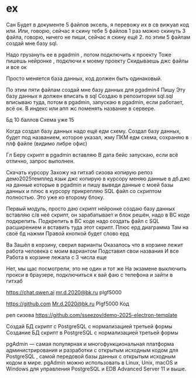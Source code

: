 # ex


Сан
Будет в документе 5 файлов эксель, я перевожу их в св вижуал код или.  Или, говорю, сейчас я скину тебе 5 файлов 1 раз можно скинуть 3 файла, говорю, ничего не пиши, сейчас я скину ещё 2.
по этим 5 файлам создай мне базу sql.

Надо грузануть ее в pgadmin , потом подключить к проекту
Тоже пишешь нейронке , подключи к моему проекту
Скидываешь джс файлы и все ок

Просто меняется база данных, код должен быть одинаковый.

По этим пяти файлам создай мне базу данных для pgadmin4 
Пишу Эту базу данных я должен вписать в sql
Создаю в репозитории sql.sql вписываю туда, потом в pgadmin, запускаю в pgadmin, если работает, всё ок.
В индекс или апп жс поменять название в сервере.

Бд 10 баллов
Схема уже 15

Когда создал базу данных надо ещё едм схему.
Создал базу данных, будет под названием, которое указал, жму ПКМ едм схема, сохраняю в плф файле (видимо либре офис)





Гл
Беру скрипт в pgadmin вставляю
В дата бейс запускаю, если всё отлично, запрос выполнен.

Скачать курсору
Захожу на гитхаб сизова копирую репоз демо2025темплед  язык джс  копирую в курсору меняю данные в дб.джс на данные которые в pgadmin и пишу выведи данные с моей базы данных и плюс в курсору прикрепляю SQL файл со скриптом полностью.
Это уже ко второму блоку.

Первый модуль, просто даю скрипт нейронке создаю базу данных вставляю с/в неё скрипт, он зарабатывает и блок решён, надо в ВС коде подкрепить.
Подкрепить в ВС коде надо создать файл с SQL расширением и вставить туда этот скрипт. 
Плюс ерд диаграмма
Там на своё бд нажми
Правой кнопкой будет слово ерд





Ва
Зашёл в корзину, сверил варианты
Оказалось что в корзине лежит работа человека с моим вариантом
Подставил свои названия
И все
Работа в корзине лежала с 3 числа еще

Нет, мы щас посмотрели, это не один и тот же
На экзамене выключить прокси в браузере, подключиться к вай фаю с телефона и зайти в гитхаб



https://chat.qwen.ai
mr.d.2020@bk.ru
plgf5000

https://github.com
Mr.d.2020@bk.ru
Plgf5000
Код

реп сизова
https://github.com/sseezov/demo-2025-electron-template



Создай БД скрипт с PostgreSQL с нормализацией третьей формы
Создание БД скрипт в PostgreSQL с нормализацией третьей формы

pgAdmin — самая популярная и многофункциональная платформа администрирования и разработки с открытым исходным кодом для PostgreSQL , самой передовой базы данных с открытым исходным кодом в мире. pgAdmin можно использовать в Linux, Unix, macOS и Windows для управления PostgreSQL и EDB Advanced Server 11 и выше.
